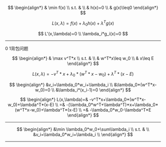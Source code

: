 
$$ 
\begin{align*}
& \min f(x) \\
s.t. & \\
& h(x)=0 \\
& g(x)\leq0 
\end{align*}
$$


$$
L(x,\lambda)=f(x)+\lambda_0 h(x)+\lambda^T g(x)
$$

$$
L'(x,\lambda)=0 \\
\lambda_i*g_i(x)=0
$$



---

0 1背包问题

$$
\begin{align*}
& \max v^T*x \\
s.t. & \\
& w^T*x\leq w_0 \\
& x\leq E
\end{align*}
$$

$$
L(x,\lambda)=-v^T*x+\lambda_0*(w^T*x-w_0)+\lambda^T*(x-E)
$$

$$
\begin{align*}
&v_i=\lambda_0*w_i+\lambda_i \\
&\lambda_0*(w^T*x-w_0)=0 \\
&\lambda_i*(x_i-1)=0
\end{align*}
$$

$$
\begin{align*}
L(x,\lambda)=& -v^T*x+\lambda_0*(w^T*x-w_0)+\lambda^T*(x-E) \\
=& -(\lambda_0*w^T+\lambda^T)*x+\lambda_0*(w^T*x-w_0)+\lambda^T*(x-E) \\
=& -\lambda_0*w_0-\lambda^T*E
\end{align*}
$$

---

$$
\begin{align*}
&\min \lambda_0*w_0+\sum\lambda_i \\
s.t. & \\
&v_i=\lambda_0*w_i+\lambda_i \\
\end{align*}
$$

---




